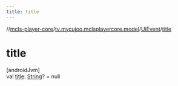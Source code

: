 ```yaml
---
title: title
---
```

//[mcls-player-core](../../../index.html)/[tv.mycujoo.mclsplayercore.model](../index.html)/[UiEvent](index.html)/[title](title.html)



# title



[androidJvm]\
val [title](title.html): [String](https://kotlinlang.org/api/latest/jvm/stdlib/kotlin/-string/index.html)? = null




